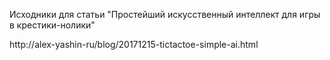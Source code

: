 Исходники для статьи "Простейший искусственный интеллект для игры в крестики-нолики"

http://alex-yashin-ru/blog/20171215-tictactoe-simple-ai.html

